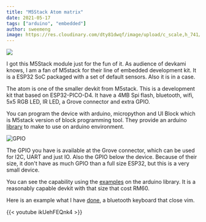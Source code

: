 ```yaml
---
title: "M5Stack Atom matrix"
date: 2021-05-17
tags: ["arduino", "embedded"]
author: sweemeng
image: https://res.cloudinary.com/dty81dwqf/image/upload/c_scale,h_741/v1621253185/20210312_092241_pncar6.jpg
---
```

![](https://res.cloudinary.com/dty81dwqf/image/upload/c_scale,h_741/v1621253185/20210312_092241_pncar6.jpg)

I got this M5Stack module just for the fun of it. As audience of devkami knows, I am a fan of M5stack for their line of embedded development kit. It is a ESP32 SoC packaged with a set of default sensors. Also it is in a case. 

The atom is one of the smaller devkit from M5stack. This is a development kit that based on ESP32-PICO-D4. It have a 4MB Spi flash, bluetooth, wifi, 5x5 RGB LED, IR LED, a Grove connector and extra GPIO. 

You can program the device with arduino, micropython and UI Block which is M5stack version of block programming tool. They provide an arduino [library](https://github.com/m5stack/M5Atom) to make to use on arduino environment.

![GPIO](https://res.cloudinary.com/dty81dwqf/image/upload/v1621253185/20210312_092232_xzxfyi.jpg)

The GPIO you have is available at the Grove connector, which can be used for I2C, UART and just IO. Also the GPIO below the device. Because of their size, it don't have as much GPIO than a full size ESP32, but this is a very small device. 

You can see the capability using the [examples](https://github.com/m5stack/M5Atom/tree/master/examples) on the arduino library. It is a reasonably capable devkit with that size that cost RM60.  

Here is an example what I have [done](https://gist.github.com/sweemeng/17d8d24549109e8d5592bfcc23018f07#file-escape-ino), a bluetooth keyboard that close vim. 

{{< youtube ikUehFEQnk4 >}}
